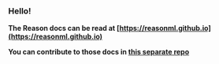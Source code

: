 ### Hello!

**The Reason docs can be read at [https://reasonml.github.io](https://reasonml.github.io)**

**You can contribute to those docs in [this separate repo](https://github.com/reasonml/reasonml.github.io)**

